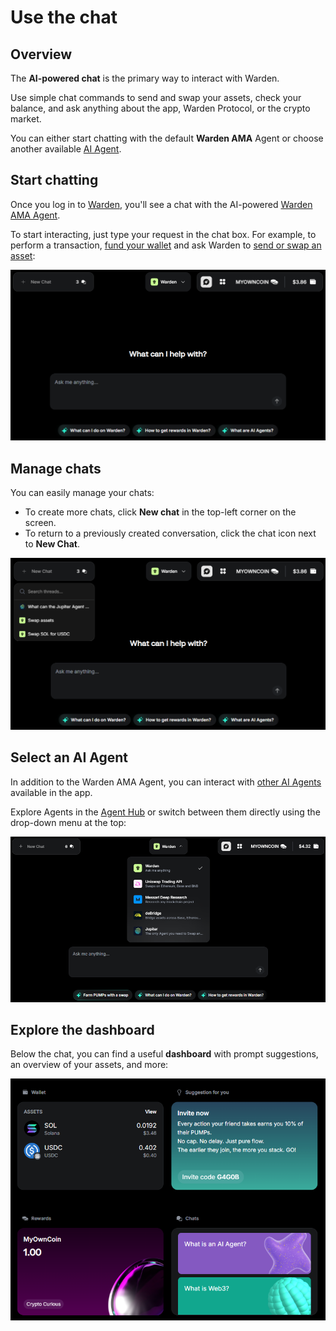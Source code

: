 ﻿---
sidebar_position: 3
---

# Use the chat

## Overview

The **AI-powered chat** is the primary way to interact with Warden.

Use simple chat commands to send and swap your assets, check your balance, and ask anything about the app, Warden Protocol, or the crypto market.

You can either start chatting with the default **Warden AMA** Agent or choose another available [AI Agent](explore-ai-agents).

## Start chatting

Once you log in to [Warden](https://app.wardenprotocol.org), you'll see a chat with the AI-powered [Warden AMA Agent](explore-ai-agents#warden-ama). 

To start interacting, just type your request in the chat box. For example, to perform a transaction, [fund your wallet](manage-assets#deposit-assets) and ask Warden to [send or swap an asset](manage-assets#send-or-swap-assets):

![Ask the Warden AMA Agent to swap an asset](../../static/img/warden-app/use-the-chat-1.png)

## Manage chats

You can easily manage your chats:

- To create more chats, click **New chat** in the top-left corner on the screen.
- To return to a previously created conversation, click the chat icon next to **New Chat**.

![Manage AI chats in Warden](../../static/img/warden-app/use-the-chat-2.png)

## Select an AI Agent

In addition to the Warden AMA Agent, you can interact with [other AI Agents](explore-ai-agents#uniswap-trading-api) available in the app.

Explore Agents in the [Agent Hub](explore-ai-agents#access-agents) or switch between them directly using the drop-down menu at the top:

![Manage AI chats in Warden](../../static/img/warden-app/use-the-chat-3.png)

## Explore the dashboard

Below the chat, you can find a useful **dashboard** with prompt suggestions, an overview of your assets, and more:

![The dashboard on the chat screen in Warden](../../static/img/warden-app/use-the-chat-4.png)
